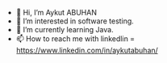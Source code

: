 - 👋 Hi, I’m Aykut ABUHAN
- 👀 I’m interested in software testing.
- 🌱 I’m currently learning Java.
- 📫 How to reach me with linkedlin = https://www.linkedin.com/in/aykutabuhan/

